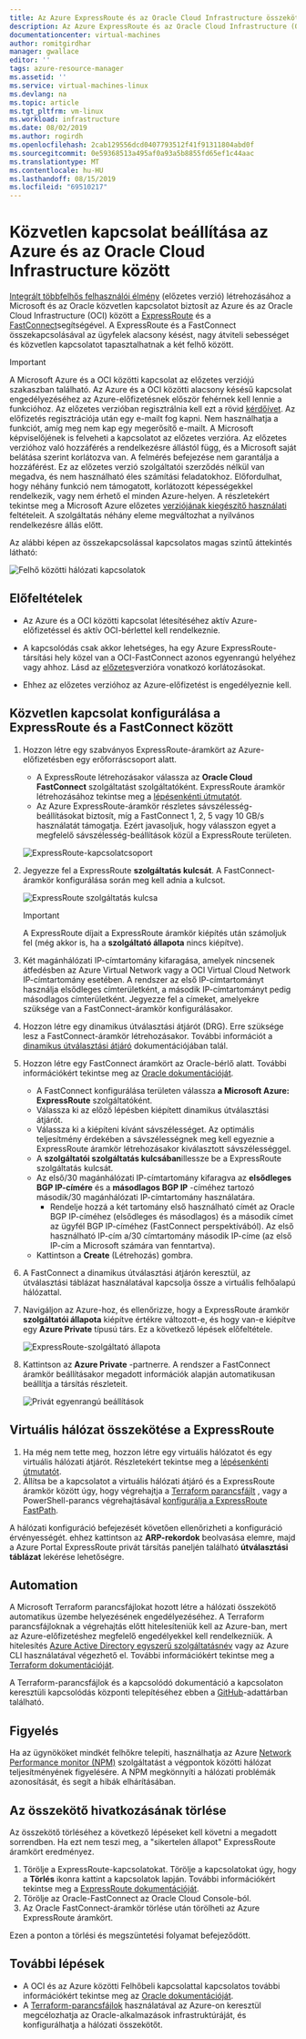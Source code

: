 ```yaml
---
title: Az Azure ExpressRoute és az Oracle Cloud Infrastructure összekötése | Microsoft Docs
description: Az Azure ExpressRoute és az Oracle Cloud Infrastructure (OCI) FastConnect összekapcsolása a felhőalapú Oracle-alkalmazások megoldásának lehetővé tételéhez
documentationcenter: virtual-machines
author: romitgirdhar
manager: gwallace
editor: ''
tags: azure-resource-manager
ms.assetid: ''
ms.service: virtual-machines-linux
ms.devlang: na
ms.topic: article
ms.tgt_pltfrm: vm-linux
ms.workload: infrastructure
ms.date: 08/02/2019
ms.author: rogirdh
ms.openlocfilehash: 2cab129556dcd0407793512f41f91311804abd0f
ms.sourcegitcommit: 0e59368513a495af0a93a5b8855fd65ef1c44aac
ms.translationtype: MT
ms.contentlocale: hu-HU
ms.lasthandoff: 08/15/2019
ms.locfileid: "69510217"
---
```

# <a name="set-up-a-direct-interconnection-between-azure-and-oracle-cloud-infrastructure"></a>Közvetlen kapcsolat beállítása az Azure és az Oracle Cloud Infrastructure között  

[Integrált többfelhős felhasználói élmény](oracle-oci-overview.md) (előzetes verzió) létrehozásához a Microsoft és az Oracle közvetlen kapcsolatot biztosít az Azure és az Oracle Cloud Infrastructure (OCI) között a [ExpressRoute](../../../expressroute/expressroute-introduction.md) és a [FastConnect](https://docs.cloud.oracle.com/iaas/Content/Network/Concepts/fastconnectoverview.htm)segítségével. A ExpressRoute és a FastConnect összekapcsolásával az ügyfelek alacsony késést, nagy átviteli sebességet és közvetlen kapcsolatot tapasztalhatnak a két felhő között.

> [!IMPORTANT]
> A Microsoft Azure és a OCI közötti kapcsolat az előzetes verziójú szakaszban található. Az Azure és a OCI közötti alacsony késésű kapcsolat engedélyezéséhez az Azure-előfizetésnek először fehérnek kell lennie a funkcióhoz. Az előzetes verzióban regisztrálnia kell ezt a rövid [kérdőívet](https://forms.office.com/Pages/ResponsePage.aspx?id=v4j5cvGGr0GRqy180BHbRyzVVsi364tClw522rL9tkpUMVFGVVFWRlhMNUlRQTVWSTEzT0dXMlRUTyQlQCN0PWcu). Az előfizetés regisztrációja után egy e-mailt fog kapni. Nem használhatja a funkciót, amíg meg nem kap egy megerősítő e-mailt. A Microsoft képviselőjének is felveheti a kapcsolatot az előzetes verzióra. Az előzetes verzióhoz való hozzáférés a rendelkezésre állástól függ, és a Microsoft saját belátása szerint korlátozva van. A felmérés befejezése nem garantálja a hozzáférést. Ez az előzetes verzió szolgáltatói szerződés nélkül van megadva, és nem használható éles számítási feladatokhoz. Előfordulhat, hogy néhány funkció nem támogatott, korlátozott képességekkel rendelkezik, vagy nem érhető el minden Azure-helyen. A részletekért tekintse meg a Microsoft Azure előzetes [verziójának kiegészítő használati](https://azure.microsoft.com/support/legal/preview-supplemental-terms/) feltételeit. A szolgáltatás néhány eleme megváltozhat a nyilvános rendelkezésre állás előtt.

Az alábbi képen az összekapcsolással kapcsolatos magas szintű áttekintés látható:

![Felhő közötti hálózati kapcsolatok](media/configure-azure-oci-networking/azure-oci-connect.png)

## <a name="prerequisites"></a>Előfeltételek

* Az Azure és a OCI közötti kapcsolat létesítéséhez aktív Azure-előfizetéssel és aktív OCI-bérlettel kell rendelkeznie.

* A kapcsolódás csak akkor lehetséges, ha egy Azure ExpressRoute-társítási hely közel van a OCI-FastConnect azonos egyenrangú helyéhez vagy ahhoz. Lásd az [előzetes](oracle-oci-overview.md#preview-limitations)verzióra vonatkozó korlátozásokat.

* Ehhez az előzetes verzióhoz az Azure-előfizetést is engedélyeznie kell.

## <a name="configure-direct-connectivity-between-expressroute-and-fastconnect"></a>Közvetlen kapcsolat konfigurálása a ExpressRoute és a FastConnect között

1. Hozzon létre egy szabványos ExpressRoute-áramkört az Azure-előfizetésben egy erőforráscsoport alatt. 
    * A ExpressRoute létrehozásakor válassza az **Oracle Cloud FastConnect** szolgáltatást szolgáltatóként. ExpressRoute áramkör létrehozásához tekintse meg a [lépésenkénti útmutatót](../../../expressroute/expressroute-howto-circuit-portal-resource-manager.md).
    * Az Azure ExpressRoute-áramkör részletes sávszélesség-beállításokat biztosít, míg a FastConnect 1, 2, 5 vagy 10 GB/s használatát támogatja. Ezért javasoljuk, hogy válasszon egyet a megfelelő sávszélesség-beállítások közül a ExpressRoute területen.

    ![ExpressRoute-kapcsolatcsoport](media/configure-azure-oci-networking/exr-create-new.png)
1. Jegyezze fel a ExpressRoute **szolgáltatás kulcsát**. A FastConnect-áramkör konfigurálása során meg kell adnia a kulcsot.

    ![ExpressRoute szolgáltatás kulcsa](media/configure-azure-oci-networking/exr-service-key.png)

    > [!IMPORTANT]
    > A ExpressRoute díjait a ExpressRoute áramkör kiépítés után számoljuk fel (még akkor is, ha a **szolgáltató állapota** nincs kiépítve).

1. Két magánhálózati IP-címtartomány kifaragása, amelyek nincsenek átfedésben az Azure Virtual Network vagy a OCI Virtual Cloud Network IP-címtartomány esetében. A rendszer az első IP-címtartományt használja elsődleges címterületként, a második IP-címtartományt pedig másodlagos címterületként. Jegyezze fel a címeket, amelyekre szüksége van a FastConnect-áramkör konfigurálásakor.
1. Hozzon létre egy dinamikus útválasztási átjárót (DRG). Erre szüksége lesz a FastConnect-áramkör létrehozásakor. További információt a [dinamikus útválasztási átjáró](https://docs.cloud.oracle.com/iaas/Content/Network/Tasks/managingDRGs.htm) dokumentációjában talál.
1. Hozzon létre egy FastConnect áramkört az Oracle-bérlő alatt. További információkért tekintse meg az [Oracle dokumentációját](https://docs.cloud.oracle.com/iaas/Content/Network/Concepts/azure.htm).
  
    * A FastConnect konfigurálása területen válassza **a Microsoft Azure: ExpressRoute** szolgáltatóként.
    * Válassza ki az előző lépésben kiépített dinamikus útválasztási átjárót.
    * Válassza ki a kiépíteni kívánt sávszélességet. Az optimális teljesítmény érdekében a sávszélességnek meg kell egyeznie a ExpressRoute áramkör létrehozásakor kiválasztott sávszélességgel.
    * A **szolgáltatói szolgáltatás kulcsában**illessze be a ExpressRoute szolgáltatás kulcsát.
    * Az első/30 magánhálózati IP-címtartomány kifaragva az **elsődleges BGP IP-címére** és a **másodlagos BGP IP** -címéhez tartozó második/30 magánhálózati IP-címtartomány használatára.
        * Rendelje hozzá a két tartomány első használható címét az Oracle BGP IP-címéhez (elsődleges és másodlagos) és a második címet az ügyfél BGP IP-címéhez (FastConnect perspektívából). Az első használható IP-cím a/30 címtartomány második IP-címe (az első IP-cím a Microsoft számára van fenntartva).
    * Kattintson a **Create** (Létrehozás) gombra.
1. A FastConnect a dinamikus útválasztási átjárón keresztül, az útválasztási táblázat használatával kapcsolja össze a virtuális felhőalapú hálózattal.
1. Navigáljon az Azure-hoz, és ellenőrizze, hogy a ExpressRoute áramkör **szolgáltatói állapota** kiépítve értékre változott-e, és hogy van-e kiépítve egy **Azure Private** típusú társ. Ez a következő lépések előfeltétele.

    ![ExpressRoute-szolgáltató állapota](media/configure-azure-oci-networking/exr-provider-status.png)
1. Kattintson az **Azure Private** -partnerre. A rendszer a FastConnect áramkör beállításakor megadott információk alapján automatikusan beállítja a társítás részleteit.

    ![Privát egyenrangú beállítások](media/configure-azure-oci-networking/exr-private-peering.png)

## <a name="connect-virtual-network-to-expressroute"></a>Virtuális hálózat összekötése a ExpressRoute

1. Ha még nem tette meg, hozzon létre egy virtuális hálózatot és egy virtuális hálózati átjárót. Részletekért tekintse meg a [lépésenkénti útmutatót](../../../expressroute/expressroute-howto-add-gateway-portal-resource-manager.md).
1. Állítsa be a kapcsolatot a virtuális hálózati átjáró és a ExpressRoute áramkör között úgy, hogy végrehajtja a [Terraform parancsfájlt](https://github.com/microsoft/azure-oracle/tree/master/InterConnect-2) , vagy a PowerShell-parancs végrehajtásával [konfigurálja a ExpressRoute FastPath](../../../expressroute/expressroute-howto-linkvnet-arm.md#configure-expressroute-fastpath).

A hálózati konfiguráció befejezését követően ellenőrizheti a konfiguráció érvényességét. ehhez kattintson az **ARP-rekordok** beolvasása elemre, majd a Azure Portal ExpressRoute privát társítás paneljén található **útválasztási táblázat** lekérése lehetőségre.

## <a name="automation"></a>Automation

A Microsoft Terraform parancsfájlokat hozott létre a hálózati összekötő automatikus üzembe helyezésének engedélyezéséhez. A Terraform parancsfájloknak a végrehajtás előtt hitelesíteniük kell az Azure-ban, mert az Azure-előfizetéshez megfelelő engedélyekkel kell rendelkezniük. A hitelesítés [Azure Active Directory egyszerű szolgáltatásnév](../../../active-directory/develop/app-objects-and-service-principals.md#service-principal-object) vagy az Azure CLI használatával végezhető el. További információkért tekintse meg a [Terraform dokumentációját](https://www.terraform.io/docs/providers/azurerm/auth/azure_cli.html).

A Terraform-parancsfájlok és a kapcsolódó dokumentáció a kapcsolaton keresztüli kapcsolódás központi telepítéséhez ebben a [GitHub](https://aka.ms/azureociinterconnecttf)-adattárban található.

## <a name="monitoring"></a>Figyelés

Ha az ügynököket mindkét felhőkre telepíti, használhatja az Azure [Network Performance monitor (NPM)](../../../expressroute/how-to-npm.md) szolgáltatást a végpontok közötti hálózat teljesítményének figyelésére. A NPM megkönnyíti a hálózati problémák azonosítását, és segít a hibák elhárításában.

## <a name="delete-the-interconnect-link"></a>Az összekötő hivatkozásának törlése

Az összekötő törléséhez a következő lépéseket kell követni a megadott sorrendben. Ha ezt nem teszi meg, a "sikertelen állapot" ExpressRoute áramkört eredményez.

1. Törölje a ExpressRoute-kapcsolatokat. Törölje a kapcsolatokat úgy, hogy a **Törlés** ikonra kattint a kapcsolatok lapján. További információkért tekintse meg a [ExpressRoute dokumentációját](../../../expressroute/expressroute-howto-linkvnet-portal-resource-manager.md#delete-a-connection-to-unlink-a-vnet).
1. Törölje az Oracle-FastConnect az Oracle Cloud Console-ból.
1. Az Oracle FastConnect-áramkör törlése után törölheti az Azure ExpressRoute áramkört.

Ezen a ponton a törlési és megszüntetési folyamat befejeződött.

## <a name="next-steps"></a>További lépések

* A OCI és az Azure közötti Felhőbeli kapcsolattal kapcsolatos további információkért tekintse meg az [Oracle dokumentációját](https://docs.cloud.oracle.com/iaas/Content/Network/Concepts/azure.htm).
* A [Terraform-parancsfájlok](https://aka.ms/azureociinterconnecttf) használatával az Azure-on keresztül megcélozhatja az Oracle-alkalmazások infrastruktúráját, és konfigurálhatja a hálózati összekötőt. 
